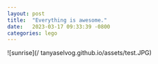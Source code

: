 ```yaml
---
layout: post
title:  "Everything is awesome."
date:   2023-03-17 09:33:39 -0800
categories: lego 
---
```


![sunrise](/ tanyaselvog.github.io/assets/test.JPG)